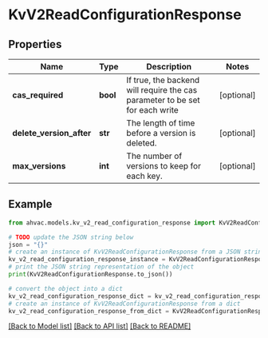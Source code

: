 # KvV2ReadConfigurationResponse


## Properties

Name | Type | Description | Notes
------------ | ------------- | ------------- | -------------
**cas_required** | **bool** | If true, the backend will require the cas parameter to be set for each write | [optional] 
**delete_version_after** | **str** | The length of time before a version is deleted. | [optional] 
**max_versions** | **int** | The number of versions to keep for each key. | [optional] 

## Example

```python
from ahvac.models.kv_v2_read_configuration_response import KvV2ReadConfigurationResponse

# TODO update the JSON string below
json = "{}"
# create an instance of KvV2ReadConfigurationResponse from a JSON string
kv_v2_read_configuration_response_instance = KvV2ReadConfigurationResponse.from_json(json)
# print the JSON string representation of the object
print(KvV2ReadConfigurationResponse.to_json())

# convert the object into a dict
kv_v2_read_configuration_response_dict = kv_v2_read_configuration_response_instance.to_dict()
# create an instance of KvV2ReadConfigurationResponse from a dict
kv_v2_read_configuration_response_from_dict = KvV2ReadConfigurationResponse.from_dict(kv_v2_read_configuration_response_dict)
```
[[Back to Model list]](../README.md#documentation-for-models) [[Back to API list]](../README.md#documentation-for-api-endpoints) [[Back to README]](../README.md)


